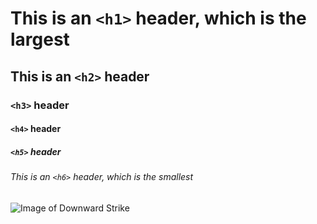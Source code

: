 # This is an `<h1>` header, which is the largest

## This is an `<h2>` header

### `<h3>` header

#### `<h4>` header

##### `<h5>` header

###### This is an `<h6>` header, which is the smallest

![Image of Downward Strike](https://octodex.github.com/images/yaktocat.png)
